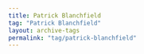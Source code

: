 ```yaml
---
title: Patrick Blanchfield
tag: "Patrick Blanchfield"
layout: archive-tags
permalink: "tag/patrick-blanchfield"
---
```

